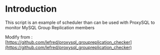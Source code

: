 # Introduction

This script is an example of scheduler than can be used with ProxySQL to monitor MySQL Group Replication members

Modify from : [https://github.com/lefred/proxysql_groupreplication_checker](https://github.com/lefred/proxysql_groupreplication_checker)